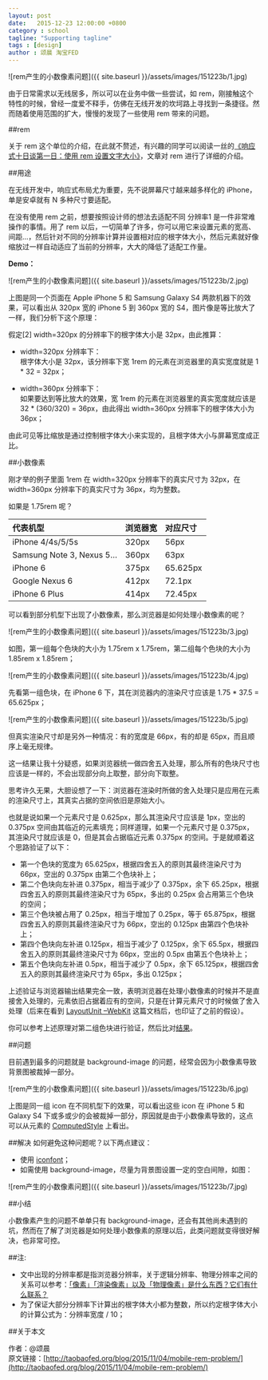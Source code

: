 ```yaml
---
layout: post
date:   2015-12-23 12:00:00 +0800
category : school
tagline: "Supporting tagline"
tags : [design]
author : 颂晨 淘宝FED
---
```






![rem产生的小数像素问题]({{ site.baseurl }}/assets/images/151223b/1.jpg)

由于日常需求以无线居多，所以可以在业务中做一些尝试，如 rem，刚接触这个特性的时候，曾经一度爱不释手，仿佛在无线开发的坎坷路上寻找到一条捷径。然而随着使用范围的扩大，慢慢的发现了一些使用 rem 带来的问题。

##rem

关于 rem 这个单位的介绍，在此就不赘述，有兴趣的同学可以阅读一丝的[《响应式十日谈第一日：使用 rem 设置文字大小》](http://ued.taobao.org/blog/2013/05/rem-font-size/)，文章对 rem 进行了详细的介绍。

##用途

在无线开发中，响应式布局尤为重要，先不说屏幕尺寸越来越多样化的 iPhone，单是安卓就有 N 多种尺寸要适配。

在没有使用 rem 之前，想要按照设计师的想法去适配不同 分辨率1 是一件非常难操作的事情。用了 rem 以后，一切简单了许多，你可以用它来设置元素的宽高、间距…，然后针对不同的分辨率计算并设置相对应的根字体大小，然后元素就好像缩放过一样自动适应了当前的分辨率，大大的降低了适配工作量。

**Demo：**

![rem产生的小数像素问题]({{ site.baseurl }}/assets/images/151223b/2.jpg)

上图是同一个页面在 Apple iPhone 5 和 Samsung Galaxy S4 两款机器下的效果，可以看出从 320px 宽的 iPhone 5 到 360px 宽的 S4，图片像是等比放大了一样，我们分析下这个原理：

假定[2] width=320px 的分辨率下的根字体大小是 32px，由此推算：

- width=320px 分辨率下：  
根字体大小是 32px，该分辨率下宽 1rem 的元素在浏览器里的真实宽度就是 1 * 32 = 32px；

- width=360px 分辨率下：  
如果要达到等比放大的效果，宽 1rem 的元素在浏览器里的真实宽度就应该是 32 * (360/320) = 36px，由此得出 width=360px 分辨率下的根字体大小为 36px；

由此可见等比缩放是通过控制根字体大小来实现的，且根字体大小与屏幕宽度成正比。

##小数像素

刚才举的例子里面 1rem 在 width=320px 分辨率下的真实尺寸为 32px，在 width=360px 分辨率下的真实尺寸为 36px，均为整数。

如果是 1.75rem 呢？

| 代表机型 | 浏览器宽 | 对应尺寸 |
|:-|:-|:-|
| iPhone 4/4s/5/5s | 320px | 56px |
| Samsung Note 3, Nexus 5… | 360px | 63px |
| iPhone 6 | 375px | 65.625px |
| Google Nexus 6 | 412px | 72.1px |
| iPhone 6 Plus | 414px | 72.45px |

可以看到部分机型下出现了小数像素，那么浏览器是如何处理小数像素的呢？

![rem产生的小数像素问题]({{ site.baseurl }}/assets/images/151223b/3.jpg)

如图，第一组每个色块的大小为 1.75rem x 1.75rem，第二组每个色块的大小为 1.85rem x 1.85rem；

![rem产生的小数像素问题]({{ site.baseurl }}/assets/images/151223b/4.jpg)

先看第一组色块，在 iPhone 6 下，其在浏览器内的渲染尺寸应该是 1.75 * 37.5 = 65.625px；

![rem产生的小数像素问题]({{ site.baseurl }}/assets/images/151223b/5.jpg)

但真实渲染尺寸却是另外一种情况：有的宽度是 66px，有的却是 65px，而且顺序上毫无规律。

这一结果让我十分疑惑，如果浏览器统一做四舍五入处理，那么所有的色块尺寸也应该是一样的，不会出现部分向上取整，部分向下取整。

思考许久无果，大胆设想了一下：浏览器在渲染时所做的舍入处理只是应用在元素的渲染尺寸上，其真实占据的空间依旧是原始大小。

也就是说如果一个元素尺寸是 0.625px，那么其渲染尺寸应该是 1px，空出的 0.375px 空间由其临近的元素填充；同样道理，如果一个元素尺寸是 0.375px，其渲染尺寸就应该是 0，但是其会占据临近元素 0.375px 的空间。于是就顺着这个思路验证了以下：

- 第一个色块的宽度为 65.625px，根据四舍五入的原则其最终渲染尺寸为 66px，空出的 0.375px 由第二个色块补上；
- 第二个色块向左补进 0.375px，相当于减少了 0.375px，余下 65.25px，根据四舍五入的原则其最终渲染尺寸为 65px，多出的 0.25px 会占用第三个色块的空间；
- 第三个色块被占用了 0.25px，相当于增加了 0.25px，等于 65.875px，根据四舍五入的原则其最终渲染尺寸为 66px，空出的 0.125px 由第四个色块补上；
- 第四个色块向左补进 0.125px，相当于减少了 0.125px，余下 65.5px，根据四舍五入的原则其最终渲染尺寸为 66px，空出的 0.5px 由第五个色块补上；
- 第五个色块向左补进 0.5px，相当于减少了 0.5px，余下 65.125px，根据四舍五入的原则其最终渲染尺寸为 65px，多出 0.125px；

上述验证与浏览器输出结果完全一致，表明浏览器在处理小数像素的时候并不是直接舍入处理的，元素依旧占据着应有的空间，只是在计算元素尺寸的时候做了舍入处理（后来在看到 [LayoutUnit –WebKit](http://trac.webkit.org/wiki/LayoutUnit) 这篇文档后，也印证了之前的假设）。

你可以参考上述原理对第二组色块进行验证，然后比对[结果](http://gtms04.alicdn.com/tps/i4/TB1_bROKpXXXXcKXXXXI7HiPpXX-688-398.jpg)。

##问题

目前遇到最多的问题就是 background-image 的问题，经常会因为小数像素导致背景图被裁掉一部分。

![rem产生的小数像素问题]({{ site.baseurl }}/assets/images/151223b/6.jpg)

上图是同一组 icon 在不同机型下的效果，可以看出这些 icon 在 iPhone 5 和 Galaxy S4 下或多或少的会被裁掉一部分，原因就是由于小数像素导致的，这点可以从元素的 [ComputedStyle](http://gtms03.alicdn.com/tps/i3/TB1deRSKpXXXXcbXXXX8D4i0VXX-640-620.png) 上看出。

##解决
如何避免这种问题呢？以下两点建议：

- 使用 [iconfont](http://www.iconfont.cn/)；
- 如需使用 background-image，尽量为背景图设置一定的空白间隙，如图：

![rem产生的小数像素问题]({{ site.baseurl }}/assets/images/151223b/7.jpg)

##小结

小数像素产生的问题不单单只有 background-image，还会有其他尚未遇到的坑，然而在了解了浏览器是如何处理小数像素的原理以后，此类问题就变得很好解决，也非常可控。

##注:

- 文中出现的分辨率都是指浏览器分辨率，关于逻辑分辨率、物理分辨率之间的关系可以参考：[「像素」「渲染像素」以及「物理像素」是什么东西？它们有什么联系？](http://www.zhihu.com/question/27261444/answer/35898885)
- 为了保证大部分分辨率下计算出的根字体大小都为整数，所以约定根字体大小的计算公式为：分辨率宽度 / 10；
 
##关于本文

作者：@颂晨  
原文链接：[http://taobaofed.org/blog/2015/11/04/mobile-rem-problem/](http://taobaofed.org/blog/2015/11/04/mobile-rem-problem/)